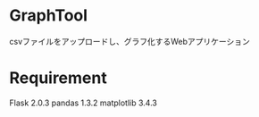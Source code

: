 # GraphTool

csvファイルをアップロードし、グラフ化するWebアプリケーション


# Requirement
Flask   2.0.3
pandas  1.3.2
matplotlib   3.4.3
